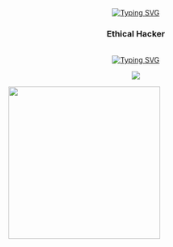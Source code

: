 
<div identificación="encabezado" align="center">
 <a href="https://git.io/typing-svg"><img src="https://readme-typing-svg.herokuapp.com?font=Fira+Code&weight=700&size=30&pause=1000&color=F70000&center=true&vCenter=true&width=435&lines=Hi+i'm+D4rkSec" alt="Typing SVG" /></a>

 <h3 align="center">Ethical Hacker</h3>
</div >
<br>
<div identificación="centro" align="center">
<a href="https://git.io/typing-svg"><img src="https://readme-typing-svg.herokuapp.com?font=Fira+Code&weight=600&size=23&duration=1&pause=1000&color=F70000&center=true&vCenter=true&width=435&lines=%3CSkills%3E" alt="Typing SVG" /></a>
</div>
<p align="center">
  <a href="https://skillicons.dev">
    <img src="https://skillicons.dev/icons?i=linux,git,md,bash,python,html,css,js,mysql,php,nodejs,docker,discord" />
  </a>
</p>
<img src="https://cdn.discordapp.com/attachments/1118830427717767180/1122799730343280640/scythe.gif" width="300"/>
